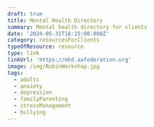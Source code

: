 ```yaml
---
draft: true
title: Mental Health Directory
summary: Mental health directory for clients
date: '2024-05-31T18:15:00.000Z'
category: resourcesForClients
typeOfResource: resource
type: link
linkUrl: 'https://mhd.aafederation.org'
image: /img/RubinWorkshop.jpg
tags:
  - adults
  - anxiety
  - depression
  - familyParenting
  - stressManagement
  - bullying
---
```




